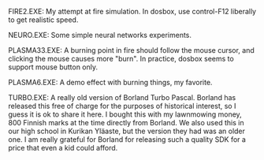 FIRE2.EXE: My attempt at fire simulation. In dosbox, use control-F12 liberally to get realistic speed.

NEURO.EXE: Some simple neural networks experiments.

PLASMA33.EXE: A burning point in fire should follow the mouse cursor, and clicking the mouse causes more "burn". In practice, dosbox seems to support mouse button only.

PLASMA6.EXE: A demo effect with burning things, my favorite.

TURBO.EXE: A really old version of Borland Turbo Pascal. Borland has released this free of charge for the purposes of historical interest, so
I guess it is ok to share it here. I bought this with my lawnmowing money, 800 Finnish marks at the time directly from Borland.
We also used this in our high school in Kurikan Yläaste, but the version they had was an older one. I am really grateful for Borland
for releasing such a quality SDK for a price that even a kid could afford.

